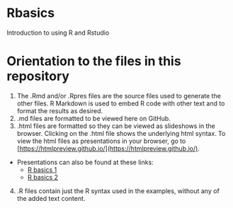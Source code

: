 # Rbasics
Introduction to using R and Rstudio

# Orientation to the files in this repository

1. The .Rmd and/or .Rpres files are the source files used to generate the other files. R Markdown is used to embed R code with other text and to format the results as desired.
2. .md files are formatted to be viewed here on GitHub.
3. .html files are formatted so they can be viewed as slideshows in the browser. Clicking on the .html file shows the underlying html syntax. To view the html files as presentations in your browser, go to [https://htmlpreview.github.io/](https://htmlpreview.github.io/).
  + Presentations can also be found at these links:
      - [R basics 1](https://rpubs.com/begavett/Rbasics1)
      - [R basics 2](https://rpubs.com/begavett/Rbasics2)
4. .R files contain just the R syntax used in the examples, without any of the added text content.
